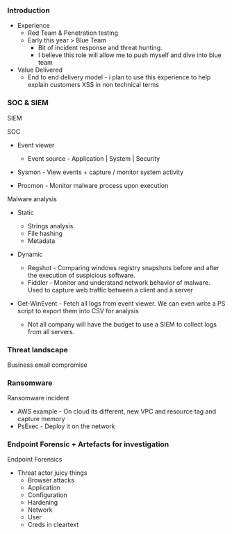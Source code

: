 
### Introduction
- Experience
	- Red Team & Penetration testing
	- Early this year > Blue Team
		- Bit of incident response and threat hunting. 
		- I believe this role will allow me to push myself and dive into blue team
- Value Delivered
	- End to end delivery model - i plan to use this experience to help explain customers XSS in non technical terms
	

### SOC & SIEM

SIEM

SOC
- Event viewer 
	- Event source - Application | System | Security
- Sysmon - View events + capture / monitor system activity

- Procmon - Monitor malware process upon execution

Malware analysis 
- Static
	- Strings analysis
	- File hashing
	- Metadata

- Dynamic
	- Regshot - Comparing windows registry snapshots before and after the execution of suspicious software. 
	- Fiddler - Monitor and understand network behavior of malware. Used to capture web traffic between a client and a server

- Get-WinEvent - Fetch all logs from event viewer. We can even write a PS script to export them into CSV for analysis
	- Not all company will have the budget to use a SIEM to collect logs from all servers.

### Threat landscape
Business email compromise


### Ransomware
Ransomware incident
- AWS example - On cloud its different, new VPC and resource tag and capture memory
- PsExec - Deploy it on the network


### Endpoint Forensic + Artefacts for investigation

Endpoint Forensics
- Threat actor juicy things
	- Browser attacks
	- Application
	- Configuration
	- Hardening 
	- Network
	- User
	- Creds in cleartext
